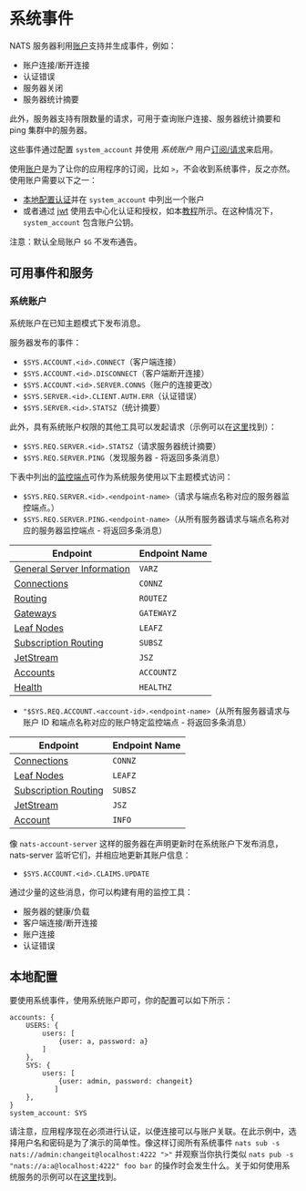 # 系统事件

NATS 服务器利用[账户](../securing_nats/accounts.md)支持并生成事件，例如：

* 账户连接/断开连接
* 认证错误
* 服务器关闭
* 服务器统计摘要

此外，服务器支持有限数量的请求，可用于查询账户连接、服务器统计摘要和 ping 集群中的服务器。

这些事件通过配置 `system_account` 并使用 _系统账户_ 用户[订阅/请求](./#可用事件和服务)来启用。

使用[账户](../securing_nats/accounts.md)是为了让你的应用程序的订阅，比如 `>`，不会收到系统事件，反之亦然。使用账户需要以下之一：

* [本地配置认证](./#本地配置)并在 `system_account` 中列出一个账户
* 或者通过 [jwt](../securing_nats/jwt/) 使用去中心化认证和授权，如本[教程](sys_accounts.md)所示。在这种情况下，`system_account` 包含账户公钥。

注意：默认全局账户 `$G` 不发布通告。

## 可用事件和服务

### 系统账户

系统账户在已知主题模式下发布消息。

服务器发布的事件：

* `$SYS.ACCOUNT.<id>.CONNECT`（客户端连接）
* `$SYS.ACCOUNT.<id>.DISCONNECT`（客户端断开连接）
* `$SYS.ACCOUNT.<id>.SERVER.CONNS`（账户的连接更改）
* `$SYS.SERVER.<id>.CLIENT.AUTH.ERR`（认证错误）
* `$SYS.SERVER.<id>.STATSZ`（统计摘要）

此外，具有系统账户权限的其他工具可以发起请求（示例可以在[这里](sys_accounts.md#系统服务)找到）：

* `$SYS.REQ.SERVER.<id>.STATSZ`（请求服务器统计摘要）
* `$SYS.REQ.SERVER.PING`（发现服务器 - 将返回多条消息）

下表中列出的[监控端点](../monitoring.md)可作为系统服务使用以下主题模式访问：

* `$SYS.REQ.SERVER.<id>.<endpoint-name>`（请求与端点名称对应的服务器监控端点。）
* `$SYS.REQ.SERVER.PING.<endpoint-name>`（从所有服务器请求与端点名称对应的服务器监控端点 - 将返回多条消息）

| Endpoint                                                                  | Endpoint Name |
| ------------------------------------------------------------------------- | ------------- |
| [General Server Information](../monitoring.md#general-information)        | `VARZ`        |
| [Connections](../monitoring.md#connection-information)                    | `CONNZ`       |
| [Routing](../monitoring.md#route-information)                             | `ROUTEZ`      |
| [Gateways](../monitoring.md#gateway-information)                          | `GATEWAYZ`    |
| [Leaf Nodes](../monitoring.md#leaf-nodes-information)                     | `LEAFZ`       |
| [Subscription Routing](../monitoring.md#subscription-routing-information) | `SUBSZ`       |
| [JetStream](../monitoring.md#jetstream-information)                       | `JSZ`         |
| [Accounts](../monitoring.md#account-information)                          | `ACCOUNTZ`    |
| [Health](../../nats_admin/monitoring/#health)                            | `HEALTHZ`     |

* `"$SYS.REQ.ACCOUNT.<account-id>.<endpoint-name>`（从所有服务器请求与账户 ID 和端点名称对应的账户特定监控端点 - 将返回多条消息）

| Endpoint                                                                  | Endpoint Name |
| ------------------------------------------------------------------------- | ------------- |
| [Connections](../monitoring.md#connection-information)                    | `CONNZ`       |
| [Leaf Nodes](../monitoring.md#leaf-nodes-information)                     | `LEAFZ`       |
| [Subscription Routing](../monitoring.md#subscription-routing-information) | `SUBSZ`       |
| [JetStream](../monitoring.md#jetstream-information)                       | `JSZ`         |
| [Account](../monitoring.md#account-information)                           | `INFO`        |

像 `nats-account-server` 这样的服务器在声明更新时在系统账户下发布消息，nats-server 监听它们，并相应地更新其账户信息：

* `$SYS.ACCOUNT.<id>.CLAIMS.UPDATE`

通过少量的这些消息，你可以构建有用的监控工具：

* 服务器的健康/负载
* 客户端连接/断开连接
* 账户连接
* 认证错误

## 本地配置

要使用系统事件，使用系统账户即可，你的配置可以如下所示：

```
accounts: {
    USERS: {
        users: [
            {user: a, password: a}
        ]
    },
    SYS: { 
        users: [
            {user: admin, password: changeit}
           ]
    },
}
system_account: SYS
```

请注意，应用程序现在必须进行认证，以便连接可以与账户关联。在此示例中，选择用户名和密码是为了演示的简单性。像这样订阅所有系统事件 `nats sub -s nats://admin:changeit@localhost:4222 ">"` 并观察当你执行类似 `nats pub -s "nats://a:a@localhost:4222" foo bar` 的操作时会发生什么。关于如何使用系统服务的示例可以在[这里](sys_accounts.md#系统服务)找到。
